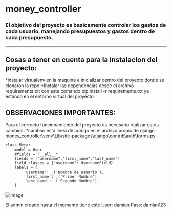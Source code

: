 # money_controller
### El objetivo del proyecto es basicamente controlar los gastos de cada usuario, manejando presupuestos y gastos dentro de cada presupuesto.

******************
## Cosas a tener en cuenta para la instalacion del proyecto:
  *instalar virtualenv en la maquina e inicializar dentro del proyecto donde se clonaron la repo
  *Instalar las dependencias desde el archivo requirements.txt con este comando pip install -r requirements.txt ya estando en el entorno virtual del proyecto
  
## OBSERVACIONES IMPORTANTES:
Para el correcto funcionamiento del proyecto es necesario realizar estos cambios:
*cambiar esta linea de codigo en el archivo propio de django money_controller\venv\Lib\site-packages\django\contrib\auth\forms.py

    class Meta:
        model = User
        #fields = "__all__"
        fields = ["username","first_name","last_name"]
        field_classes = {"username": UsernameField}
        labels = {
            'username': _('Nombre de usuario'),
            'first_name': _('Primer Nombre'),
            'last_name': _('Segundo Nombre'),
        } 
![image](https://user-images.githubusercontent.com/67200281/217678904-c4669cca-1465-457e-8d4d-ad9a915b7cda.png)

El admin creado hasta el momento tiene este User: damian Pass: damian123



